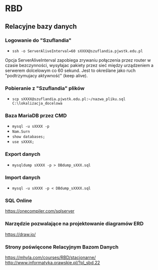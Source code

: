 # RBD
## Relacyjne bazy danych

### Logowanie do "Szuflandia"
- `ssh -o ServerAliveInterval=60 sXXXX@szuflandia.pjwstk.edu.pl`

Opcja ServerAliveInterval zapobiega zrywaniu połączenia przez router w czasie bezczynności, wysyłajac pakiety przez sieć między urządzeniem a serwerem dolcelowym co 60 sekund. Jest to określane jako ruch "podtrzymujacy aktywność" (keep alive).

### Pobieranie z "Szuflandia" plików
- `scp sXXXX@szuflandia.pjwstk.edu.pl:~/nazwa_pliku.sql C:\lokalizacja_docelowa`

### Baza MariaDB przez CMD
- `mysql -u sXXXX -p`
- `Nam.Surn`
- `show databases;`
- `use sXXXX;`

### Export danych
- `mysqldump sXXXX -p > DBdump_sXXX.sql`

### Import danych
- `mysql -u sXXXX -p < DBdump_sXXXX.sql`

### SQL Online
<https://onecompiler.com/sqlserver>

### Narzędzie pozwalające na projektowanie diagramów ERD
https://draw.io/

### Strony poświęcone Relacyjnym Bazom Danych
<https://mhyla.com/courses/RBD/stacjonarne/>
<http://www.informatyka.orawskie.pl/?pl_sbd,22>
